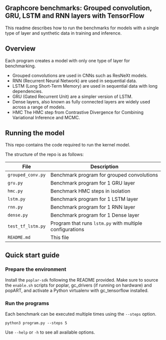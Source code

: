 ## Graphcore benchmarks: Grouped convolution, GRU, LSTM and RNN layers with TensorFlow

This readme describes how to run the benchmarks for models with a single type of layer and synthetic data in training and inference.

## Overview

Each program creates a model with only one type of layer for benchmarking.
* Grouped convolutions are used in CNNs such as ResNeXt models.
* RNN (Recurrent Neural Network) are used in sequential data.
* LSTM (Long Short-Term Memory) are used in sequential data with long dependencies.
* GRU (Gated Recurrent Unit) are a simpler version of LSTM.
* Dense layers, also known as fully connected layers are widely used across a range of models. 
* HMC The HMC step from Contrastive Divergence for Combining Variational Inference and MCMC.

## Running the model

This repo contains the code required to run the kernel model.

The structure of the repo is as follows:

| File               | Description			                        |
| ------------------ | -------------------------------------------------------- |
| `grouped_conv.py`  | Benchmark program for grouped convolutions               |
| `gru.py`           | Benchmark program for 1 GRU layer                        |
| `hmc.py`           | Benchmark HMC steps in isolation                         |
| `lstm.py`          | Benchmark program for 1 LSTM layer                       |
| `rnn.py`           | Benchmark program for 1 RNN layer                        |
| `dense.py`           | Benchmark program for 1 Dense layer                        |
| `test_tf_lstm.py`  | Program that runs `lstm.py` with multiple configurations |
| `README.md`        | This file                                                |



## Quick start guide

### Prepare the environment

  Install the `poplar-sdk` following the README provided. Make sure to source the `enable.sh`
  scripts for poplar, gc_drivers (if running on hardware) and popART, and activate a Python
  virtualenv with gc_tensorflow installed.

### Run the programs

Each benchmark can be executed multiple times using the `--steps`
option.

```
python3 program.py --steps 5
```

Use `--help` or `-h` to see all available options.


